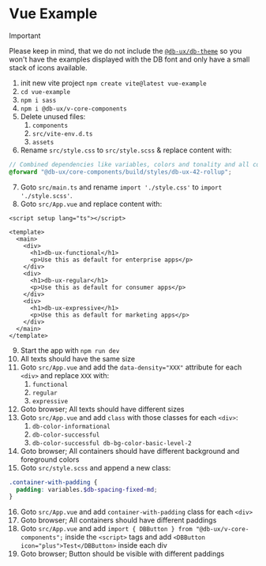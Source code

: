 # Vue Example

> [!IMPORTANT]
> Please keep in mind, that we do not include the [`@db-ux/db-theme`](https://npmjs.com/@db-ux/db-theme) so you won't have the examples displayed with the DB font and only have a small stack of icons available.

1. init new vite project `npm create vite@latest vue-example`
2. `cd vue-example`
3. `npm i sass`
4. `npm i @db-ux/v-core-components`
5. Delete unused files:
   1. `components`
   2. `src/vite-env.d.ts`
   3. `assets`
6. Rename `src/style.css` to `src/style.scss` & replace content with:

```scss
// Combined dependencies like variables, colors and tonality and all components
@forward "@db-ux/core-components/build/styles/db-ux-42-rollup";
```

7. Goto `src/main.ts` and rename `import './style.css'` to `import './style.scss'`.
8. Goto `src/App.vue` and replace content with:

```vue
<script setup lang="ts"></script>

<template>
  <main>
    <div>
      <h1>db-ux-functional</h1>
      <p>Use this as default for enterprise apps</p>
    </div>
    <div>
      <h1>db-ux-regular</h1>
      <p>Use this as default for consumer apps</p>
    </div>
    <div>
      <h1>db-ux-expressive</h1>
      <p>Use this as default for marketing apps</p>
    </div>
  </main>
</template>
```

9. Start the app with `npm run dev`
10. All texts should have the same size
11. Goto `src/App.vue` and add the `data-density="XXX"` attribute for each `<div>` and replace `XXX` with:
    1. `functional`
    2. `regular`
    3. `expressive`
12. Goto browser; All texts should have different sizes
13. Goto `src/App.vue` and add `class` with those classes for each `<div>`:
    1. `db-color-informational`
    2. `db-color-successful`
    3. `db-color-successful db-bg-color-basic-level-2`
14. Goto browser; All containers should have different background and foreground colors
15. Goto `src/style.scss` and append a new class:

```scss
.container-with-padding {
  padding: variables.$db-spacing-fixed-md;
}
```

16. Goto `src/App.vue` and add `container-with-padding` class for each `<div>`
17. Goto browser; All containers should have different paddings
18. Goto `src/App.vue` and add `import { DBButton } from "@db-ux/v-core-components";` inside the `<script>` tags and add `<DBButton icon="plus">Test</DBButton>` inside each div
19. Goto browser; Button should be visible with different paddings
